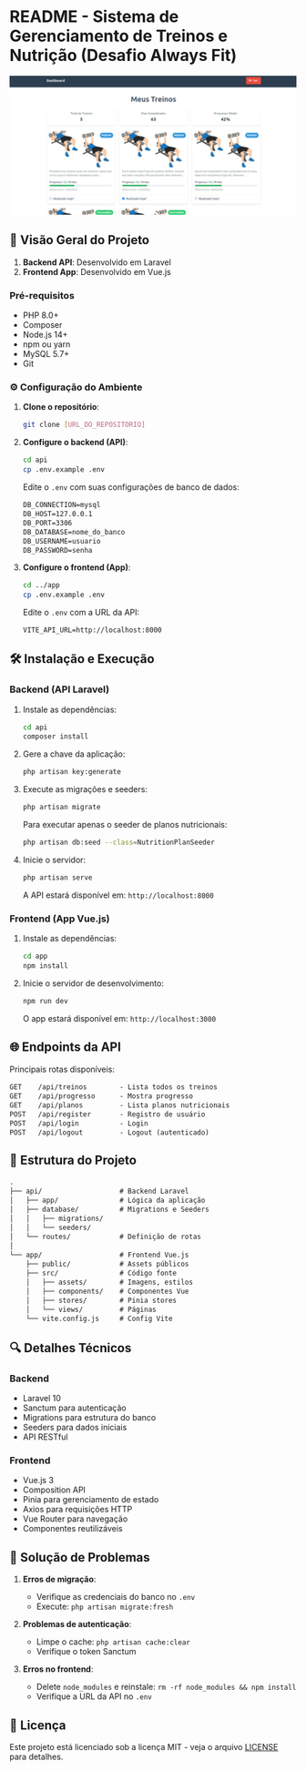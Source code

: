 # README - Sistema de Gerenciamento de Treinos e Nutrição (Desafio Always Fit)

![alt text](image.png)

## 📌 Visão Geral do Projeto

1. **Backend API**: Desenvolvido em Laravel
2. **Frontend App**: Desenvolvido em Vue.js

### Pré-requisitos

- PHP 8.0+
- Composer
- Node.js 14+
- npm ou yarn
- MySQL 5.7+
- Git

### ⚙️ Configuração do Ambiente

1. **Clone o repositório**:
   ```bash
   git clone [URL_DO_REPOSITORIO]
   ```

2. **Configure o backend (API)**:
   ```bash
   cd api
   cp .env.example .env
   ```

   Edite o `.env` com suas configurações de banco de dados:
   ```
   DB_CONNECTION=mysql
   DB_HOST=127.0.0.1
   DB_PORT=3306
   DB_DATABASE=nome_do_banco
   DB_USERNAME=usuario
   DB_PASSWORD=senha
   ```

3. **Configure o frontend (App)**:
   ```bash
   cd ../app
   cp .env.example .env
   ```

   Edite o `.env` com a URL da API:
   ```
   VITE_API_URL=http://localhost:8000
   ```

## 🛠 Instalação e Execução

### Backend (API Laravel)

1. Instale as dependências:
   ```bash
   cd api
   composer install
   ```

2. Gere a chave da aplicação:
   ```bash
   php artisan key:generate
   ```

3. Execute as migrações e seeders:
   ```bash
   php artisan migrate
   ```

   Para executar apenas o seeder de planos nutricionais:
   ```bash
   php artisan db:seed --class=NutritionPlanSeeder
   ```

4. Inicie o servidor:
   ```bash
   php artisan serve
   ```
   A API estará disponível em: `http://localhost:8000`

### Frontend (App Vue.js)

1. Instale as dependências:
   ```bash
   cd app
   npm install
   ```

2. Inicie o servidor de desenvolvimento:
   ```bash
   npm run dev
   ```
   O app estará disponível em: `http://localhost:3000`

## 🌐 Endpoints da API

Principais rotas disponíveis:

```
GET    /api/treinos        - Lista todos os treinos
GET    /api/progresso      - Mostra progresso
GET    /api/planos         - Lista planos nutricionais
POST   /api/register       - Registro de usuário
POST   /api/login          - Login
POST   /api/logout         - Logout (autenticado)
```

## 🧩 Estrutura do Projeto

```
.
├── api/                   # Backend Laravel
│   ├── app/               # Lógica da aplicação
│   ├── database/          # Migrations e Seeders
│   │   ├── migrations/
│   │   └── seeders/
│   └── routes/            # Definição de rotas
│
└── app/                   # Frontend Vue.js
    ├── public/            # Assets públicos
    ├── src/               # Código fonte
    │   ├── assets/        # Imagens, estilos
    │   ├── components/    # Componentes Vue
    │   ├── stores/        # Pinia stores
    │   └── views/         # Páginas
    └── vite.config.js     # Config Vite
```

## 🔍 Detalhes Técnicos

### Backend
- Laravel 10
- Sanctum para autenticação
- Migrations para estrutura do banco
- Seeders para dados iniciais
- API RESTful

### Frontend
- Vue.js 3
- Composition API
- Pinia para gerenciamento de estado
- Axios para requisições HTTP
- Vue Router para navegação
- Componentes reutilizáveis

## 🐛 Solução de Problemas

1. **Erros de migração**:
   - Verifique as credenciais do banco no `.env`
   - Execute: `php artisan migrate:fresh`

2. **Problemas de autenticação**:
   - Limpe o cache: `php artisan cache:clear`
   - Verifique o token Sanctum

3. **Erros no frontend**:
   - Delete `node_modules` e reinstale: `rm -rf node_modules && npm install`
   - Verifique a URL da API no `.env`

## 📄 Licença

Este projeto está licenciado sob a licença MIT - veja o arquivo [LICENSE](LICENSE) para detalhes.